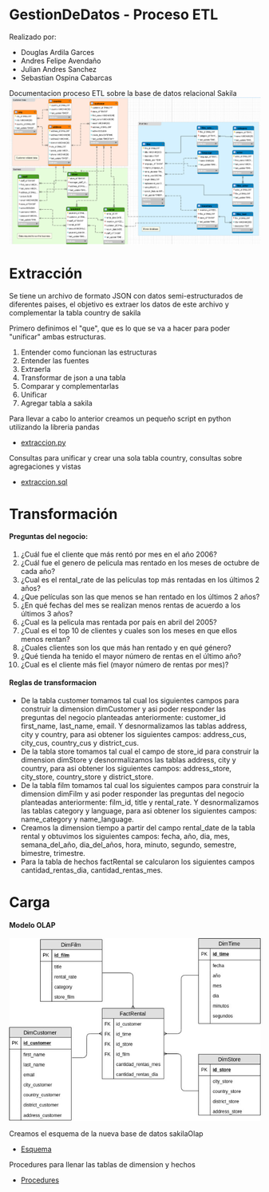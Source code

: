 # GestionDeDatos - Proceso ETL

Realizado por:
- Douglas Ardila Garces
- Andres Felipe Avendaño
- Julian Andres Sanchez
- Sebastian Ospina Cabarcas

Documentacion proceso ETL sobre la base de datos relacional Sakila
![Screenshot](sakila.png)


# Extracción
Se tiene un archivo de formato JSON con datos semi-estructurados de diferentes paises, el objetivo es extraer los datos de este archivo y complementar la tabla country de sakila

Primero definimos el "que", que es lo que se va a hacer para poder "unificar" ambas estructuras.

1. Entender como funcionan las estructuras
2. Entender las fuentes
3. Extraerla
4. Transformar de json a una tabla
5. Comparar y complementarlas
6. Unificar
7. Agregar tabla a sakila

Para llevar a cabo lo anterior creamos un pequeño script en python utilizando la libreria pandas
- [extraccion.py](https://github.com/douglasag17/GestionDeDatos/blob/master/Extraccion/extraccion.py)

Consultas para unificar y crear una sola tabla country, consultas sobre agregaciones y vistas
- [extraccion.sql](https://github.com/douglasag17/GestionDeDatos/blob/master/Extraccion/extraccion.sql)

# Transformación

#### Preguntas del negocio:
1. ¿Cuál fue el cliente que más rentó por mes en el año 2006?
2. ¿Cuál fue el genero de pelicula mas rentado en los meses de octubre de cada año?
3. ¿Cual es el rental_rate de las películas top más rentadas en los últimos 2 años?
4. ¿Que películas son las que menos se han rentado en los últimos 2 años?
5. ¿En qué fechas del mes se realizan menos rentas de acuerdo a los últimos 3 años?
6. ¿Cual es la pelicula mas rentada por país en abril del 2005?
7. ¿Cual es el top 10 de clientes y cuales son los meses en que ellos menos rentan?
8. ¿Cuales clientes son los que más han rentado y en qué género?
9. ¿Qué tienda ha tenido el mayor número de rentas en el último año?
10. ¿Cual es el cliente más fiel (mayor número de rentas por mes)?

#### Reglas de transformacion
- De la tabla customer tomamos tal cual los siguientes campos para construir la dimension dimCustomer y asi poder responder las preguntas del negocio planteadas anteriormente: customer_id first_name, last_name, email. Y desnormalizamos las tablas address, city y country, para asi obtener los siguientes campos: address_cus, city_cus, country_cus y district_cus.
- De la tabla store tomamos tal cual el campo de store_id para construir la dimension dimStore y desnormalizamos las tablas address, city y country, para asi obtener los siguientes campos: address_store, city_store, country_store y district_store.
- De la tabla film tomamos tal cual los siguientes campos para construir la dimension dimFilm y asi poder responder las preguntas del negocio planteadas anteriormente: film_id, title y rental_rate. Y desnormalizamos las tablas category y language, para asi obtener los siguientes campos: name_category y name_language.
- Creamos la dimension tiempo a partir del campo rental_date de la tabla rental y obtuvimos los siguientes campos: fecha, año, dia, mes, semana_del_año, dia_del_años, hora, minuto, segundo, semestre, bimestre, trimestre.
- Para la tabla de hechos factRental se calcularon los siguientes campos cantidad_rentas_dia, cantidad_rentas_mes.

# Carga

#### Modelo OLAP
![Screenshot](modeloOlap.jpg)
 
Creamos el esquema de la nueva base de datos sakilaOlap
- [Esquema](https://github.com/douglasag17/GestionDeDatos/blob/master/Carga/schemaOlap.sql)

Procedures para llenar las tablas de dimension y hechos
- [Procedures](https://github.com/douglasag17/GestionDeDatos/blob/master/Carga/fillTablesOlap.sql)
